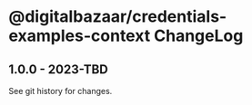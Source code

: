 # @digitalbazaar/credentials-examples-context ChangeLog

## 1.0.0 - 2023-TBD

See git history for changes.
